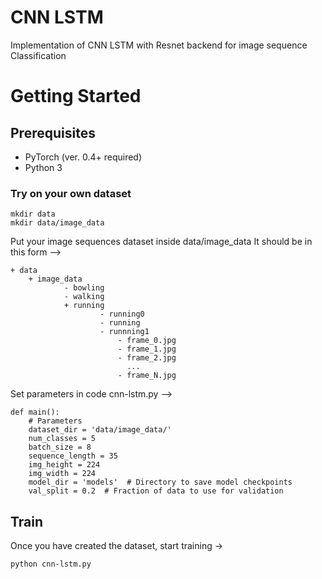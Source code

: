 # CNN LSTM 
Implementation of CNN LSTM with Resnet backend for image sequence Classification

# Getting Started
## Prerequisites
* PyTorch (ver. 0.4+ required)
* Python 3

### Try on your own dataset 

```
mkdir data
mkdir data/image_data
```
Put your image sequences dataset inside data/image_data
It should be in this form -->
```
+ data 
    + image_data    
            - bowling
            - walking
            + running 
                    - running0
                    - running
                    - runnning1
                        - frame_0.jpg
                        - frame_1.jpg
                        - frame_2.jpg
                          ...
                        - frame_N.jpg
```

Set parameters in code cnn-lstm.py -->
```
def main():
    # Parameters
    dataset_dir = 'data/image_data/'
    num_classes = 5
    batch_size = 8
    sequence_length = 35
    img_height = 224
    img_width = 224
    model_dir = 'models'  # Directory to save model checkpoints
    val_split = 0.2  # Fraction of data to use for validation
```
## Train
Once you have created the dataset, start training ->
```
python cnn-lstm.py 
```
